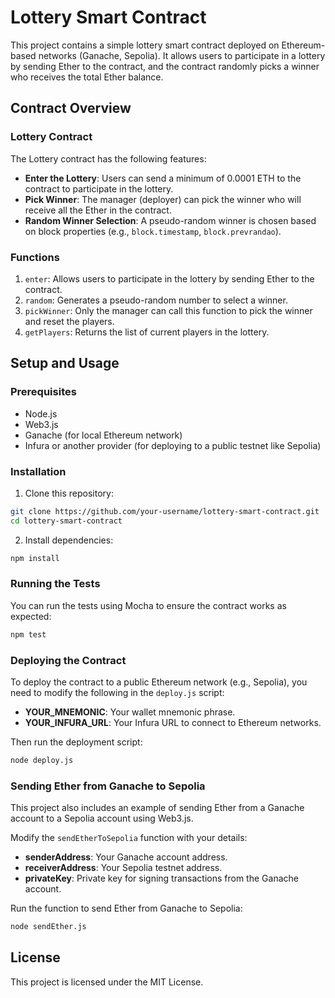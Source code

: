 # Lottery Smart Contract

This project contains a simple lottery smart contract deployed on Ethereum-based networks (Ganache, Sepolia). It allows users to participate in a lottery by sending Ether to the contract, and the contract randomly picks a winner who receives the total Ether balance.

## Contract Overview

### Lottery Contract

The Lottery contract has the following features:

- **Enter the Lottery**: Users can send a minimum of 0.0001 ETH to the contract to participate in the lottery.
- **Pick Winner**: The manager (deployer) can pick the winner who will receive all the Ether in the contract.
- **Random Winner Selection**: A pseudo-random winner is chosen based on block properties (e.g., `block.timestamp`, `block.prevrandao`).

### Functions

1. `enter`: Allows users to participate in the lottery by sending Ether to the contract.
2. `random`: Generates a pseudo-random number to select a winner.
3. `pickWinner`: Only the manager can call this function to pick the winner and reset the players.
4. `getPlayers`: Returns the list of current players in the lottery.

## Setup and Usage

### Prerequisites

- Node.js
- Web3.js
- Ganache (for local Ethereum network)
- Infura or another provider (for deploying to a public testnet like Sepolia)

### Installation

1. Clone this repository:

```bash
git clone https://github.com/your-username/lottery-smart-contract.git
cd lottery-smart-contract
```

2. Install dependencies:

```bash
npm install
```

### Running the Tests

You can run the tests using Mocha to ensure the contract works as expected:

```bash
npm test
```

### Deploying the Contract

To deploy the contract to a public Ethereum network (e.g., Sepolia), you need to modify the following in the `deploy.js` script:

- **YOUR_MNEMONIC**: Your wallet mnemonic phrase.
- **YOUR_INFURA_URL**: Your Infura URL to connect to Ethereum networks.

Then run the deployment script:

```bash
node deploy.js
```

### Sending Ether from Ganache to Sepolia

This project also includes an example of sending Ether from a Ganache account to a Sepolia account using Web3.js.

Modify the `sendEtherToSepolia` function with your details:

- **senderAddress**: Your Ganache account address.
- **receiverAddress**: Your Sepolia testnet address.
- **privateKey**: Private key for signing transactions from the Ganache account.

Run the function to send Ether from Ganache to Sepolia:

```bash
node sendEther.js
```

## License

This project is licensed under the MIT License.
